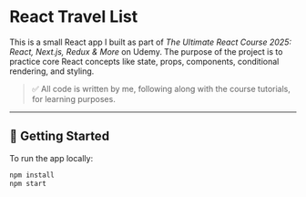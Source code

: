 # React Travel List

This is a small React app I built as part of *The Ultimate React Course 2025: React, Next.js, Redux & More* on Udemy. The purpose of the project is to practice core React concepts like state, props, components, conditional rendering, and styling.

> ✅ All code is written by me, following along with the course tutorials, for learning purposes.

---

## 🚀 Getting Started

To run the app locally:

```bash
npm install
npm start
